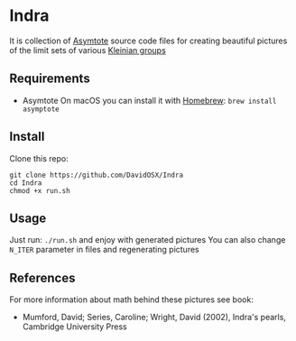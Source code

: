 # Indra

It is collection of [Asymtote](https://asymptote.sourceforge.io) source code files for creating beautiful pictures of the limit sets of various [Kleinian groups](https://en.wikipedia.org/wiki/Kleinian_group)

## Requirements
* Asymtote
On macOS you can install it with [Homebrew](https://brew.sh):
```brew install asymptote```

## Install
Clone this repo: 
```
git clone https://github.com/DavidOSX/Indra
cd Indra
chmod +x run.sh
```

## Usage
Just run:
```./run.sh```
and enjoy with generated pictures
You can also change ```N_ITER``` parameter in files and regenerating pictures

## References
For more information about math behind these pictures see book:
* Mumford, David; Series, Caroline; Wright, David (2002), Indra's pearls, Cambridge University Press